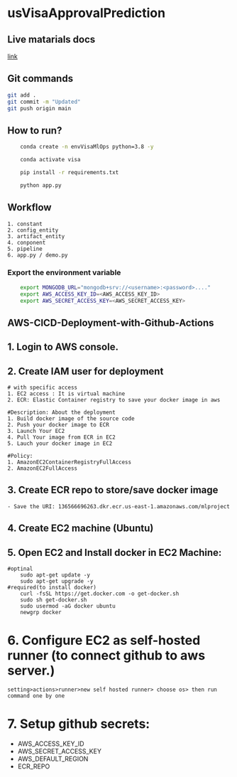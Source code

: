 # usVisaApprovalPrediction

## Live matarials docs

[link](https://docs.google.com/document/d/1UFiHnyKRqgx8Lodsvdzu58LbVjdWHNf-uab2WmhE0A4/edit?usp=sharing)


## Git commands

```bash
git add .
git commit -m "Updated"
git push origin main
```

## How to run?

```bash
	conda create -n envVisaMlOps python=3.8 -y

```

```bash
	conda activate visa
```

```bash
	pip install -r requirements.txt
```

```bash
	python app.py
```


## Workflow
	1. constant
	2. config_entity
	3. artifact_entity
	4. conponent
	5. pipeline
	6. app.py / demo.py


### Export the  environment variable
```bash
	export MONGODB_URL="mongodb+srv://<username>:<password>...."
	export AWS_ACCESS_KEY_ID=<AWS_ACCESS_KEY_ID>
	export AWS_SECRET_ACCESS_KEY=<AWS_SECRET_ACCESS_KEY>
```



## AWS-CICD-Deployment-with-Github-Actions
## 1. Login to AWS console.
## 2. Create IAM user for deployment

	# with specific access
	1. EC2 access : It is virtual machine
	2. ECR: Elastic Container registry to save your docker image in aws

	#Description: About the deployment
	1. Build docker image of the source code
	2. Push your docker image to ECR
	3. Launch Your EC2 
	4. Pull Your image from ECR in EC2
	5. Lauch your docker image in EC2

	#Policy:
	1. AmazonEC2ContainerRegistryFullAccess
	2. AmazonEC2FullAccess

## 3. Create ECR repo to store/save docker image
    - Save the URI: 136566696263.dkr.ecr.us-east-1.amazonaws.com/mlproject
	
## 4. Create EC2 machine (Ubuntu) 

## 5. Open EC2 and Install docker in EC2 Machine:
	#optinal
		sudo apt-get update -y
		sudo apt-get upgrade -y
	#required(to install docker)
		curl -fsSL https://get.docker.com -o get-docker.sh
		sudo sh get-docker.sh
		sudo usermod -aG docker ubuntu
		newgrp docker
	
# 6. Configure EC2 as self-hosted runner (to connect github to aws server.)
    setting>actions>runner>new self hosted runner> choose os> then run command one by one

# 7. Setup github secrets:

   - AWS_ACCESS_KEY_ID
   - AWS_SECRET_ACCESS_KEY
   - AWS_DEFAULT_REGION
   - ECR_REPO

    